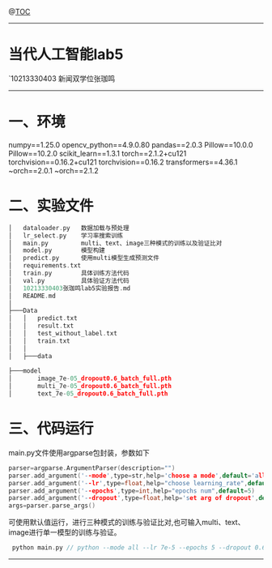 ﻿


@[TOC](目录)

---

# 当代人工智能lab5
`10213330403 新闻双学位张珈鸣


---


# 一、环境
numpy==1.25.0
opencv_python==4.9.0.80
pandas==2.0.3
Pillow==10.0.0
Pillow==10.2.0
scikit_learn==1.3.1
torch==2.1.2+cu121
torchvision==0.16.2+cu121
torchvision==0.16.2
transformers==4.36.1
~orch==2.0.1
~orch==2.1.2

# 二、实验文件
```c
│   dataloader.py	数据加载与预处理
│   lr_select.py	学习率搜索训练
│   main.py			multi、text、image三种模式的训练以及验证比对
│   model.py		模型构建
│   predict.py		使用multi模型生成预测文件
│   requirements.txt	
│   train.py		具体训练方法代码
│   val.py			具体验证方法代码
│   10213330403张珈鸣lab5实验报告.md
│   README.md
│   
├───Data
│   │   predict.txt
│   │   result.txt
│   │   test_without_label.txt
│   │   train.txt
│   │   
│   ├───data     
  
├───model
│       image_7e-05_dropout0.6_batch_full.pth
│       multi_7e-05_dropout0.6_batch_full.pth
│       text_7e-05_dropout0.6_batch_full.pth
```
# 三、代码运行
main.py文件使用argparse包封装，参数如下
```c
parser=argparse.ArgumentParser(description="")
parser.add_argument('--mode',type=str,help='choose a mode',default='all')
parser.add_argument('--lr',type=float,help="choose learning_rate",default=7e-5)
parser.add_argument('--epochs',type=int,help="epochs num",default=5)
parser.add_argument('--dropout',type=float,help='set arg of dropout',default=0.6)
args=parser.parse_args()
```
可使用默认值运行，进行三种模式的训练与验证比对,也可输入multi、text、image进行单一模型的训练与验证。
```c
 python main.py // python --mode all --lr 7e-5 --epochs 5 --dropout 0.6
  ```
---
